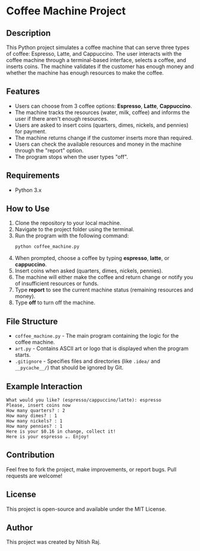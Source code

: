 
# Coffee Machine Project

## Description
This Python project simulates a coffee machine that can serve three types of coffee: Espresso, Latte, and Cappuccino. The user interacts with the coffee machine through a terminal-based interface, selects a coffee, and inserts coins. The machine validates if the customer has enough money and whether the machine has enough resources to make the coffee.

## Features
- Users can choose from 3 coffee options: **Espresso**, **Latte**, **Cappuccino**.
- The machine tracks the resources (water, milk, coffee) and informs the user if there aren't enough resources.
- Users are asked to insert coins (quarters, dimes, nickels, and pennies) for payment.
- The machine returns change if the customer inserts more than required.
- Users can check the available resources and money in the machine through the "report" option.
- The program stops when the user types "off".

## Requirements
- Python 3.x

## How to Use
1. Clone the repository to your local machine.
2. Navigate to the project folder using the terminal.
3. Run the program with the following command:
   ```bash
   python coffee_machine.py
   ```
4. When prompted, choose a coffee by typing **espresso**, **latte**, or **cappuccino**.
5. Insert coins when asked (quarters, dimes, nickels, pennies).
6. The machine will either make the coffee and return change or notify you of insufficient resources or funds.
7. Type **report** to see the current machine status (remaining resources and money).
8. Type **off** to turn off the machine.

## File Structure
- `coffee_machine.py` - The main program containing the logic for the coffee machine.
- `art.py` - Contains ASCII art or logo that is displayed when the program starts.
- `.gitignore` - Specifies files and directories (like `.idea/` and `__pycache__/`) that should be ignored by Git.

## Example Interaction

```plaintext
What would you like? (espresso/cappuccino/latte): espresso
Please, insert coins now
How many quarters? : 2
How many dimes? : 1
How many nickels? : 1
How many pennies? : 1
Here is your $0.16 in change, collect it!
Here is your espresso ☕️. Enjoy!
```

## Contribution
Feel free to fork the project, make improvements, or report bugs. Pull requests are welcome!

## License
This project is open-source and available under the MIT License.

## Author
This project was created by Nitish Raj.
